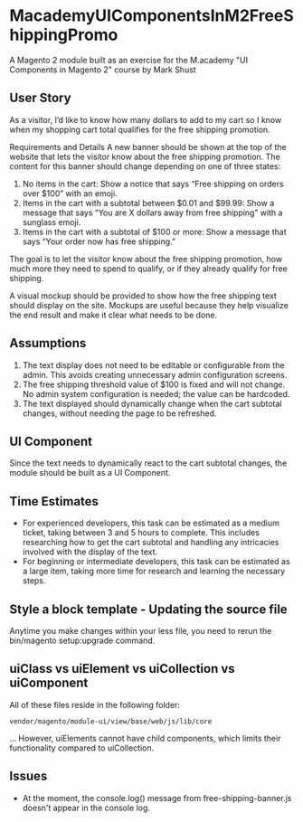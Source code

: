 # MacademyUIComponentsInM2FreeShippingPromo
A Magento 2 module built as an exercise for the M.academy "UI Components in Magento 2" course by Mark Shust

## User Story
As a visitor, I’d like to know how many dollars to add to my cart so I know when my shopping cart total qualifies for the free shipping promotion.

Requirements and Details
A new banner should be shown at the top of the website that lets the visitor know about the free shipping promotion. The content for this banner should change depending on one of three states:

1. No items in the cart: Show a notice that says “Free shipping on orders over $100” with an emoji.
1. Items in the cart with a subtotal between $0.01 and $99.99: Show a message that says “You are X dollars away from free shipping” with a sunglass emoji.
1. Items in the cart with a subtotal of $100 or more: Show a message that says “Your order now has free shipping.”

The goal is to let the visitor know about the free shipping promotion, how much more they need to spend to qualify, or if they already qualify for free shipping.

A visual mockup should be provided to show how the free shipping text should display on the site. Mockups are useful because they help visualize the end result and make it clear what needs to be done.

## Assumptions
1. The text display does not need to be editable or configurable from the admin. This avoids creating unnecessary admin configuration screens.
1. The free shipping threshold value of $100 is fixed and will not change. No admin system configuration is needed; the value can be hardcoded.
1. The text displayed should dynamically change when the cart subtotal changes, without needing the page to be refreshed.

## UI Component
Since the text needs to dynamically react to the cart subtotal changes, the module should be built as a UI Component.

## Time Estimates
- For experienced developers, this task can be estimated as a medium ticket, taking between 3 and 5 hours to complete. This includes researching how to get the cart subtotal and handling any intricacies involved with the display of the text.
- For beginning or intermediate developers, this task can be estimated as a large item, taking more time for research and learning the necessary steps.

## Style a block template - Updating the source file  
Anytime you make changes within your less file, you need to rerun the bin/magento setup:upgrade command.  

## uiClass vs uiElement vs uiCollection vs uiComponent  
All of these files reside in the following folder:  
```
vendor/magento/module-ui/view/base/web/js/lib/core
```
... However, uiElements cannot have child components, which limits their functionality compared to uiCollection.  

## Issues  
- At the moment, the console.log() message from free-shipping-banner.js doesn't appear in the console log.  


